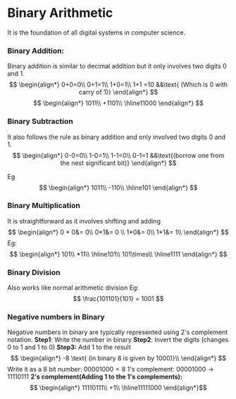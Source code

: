 # Binary Arithmetic
It is the foundation of all digital systems in computer science.
### Binary Addition:
Binary addition is similar to decimal addition but it only involves two digits 0 and 1.
$$
\begin{align*}
0+0=0\\
0+1=1\\
1+0=1\\
1+1 =10 &&\text{ (Which is 0 with carry of 1)}
\end{align*}
$$
$$
\begin{align*}
1011\\
+1101\\
\hline11000
\end{align*}
$$
### Binary Subtraction
It also follows the rule as binary addition and only involved  two digits 0 and 1.
$$
\begin{align*}
0-0=0\\
1-0=1\\
1-1=0\\
0-1=1 &&\text{(borrow one from the nest significant bit)}
\end{align*}
$$

Eg
$$
\begin{align*}
1011\\
-110\\
\hline101
\end{align*}
$$
### Binary Multiplication
It is straightforward as it involves shifting and adding
$$
\begin{align*}
0 * 0&= 0\\
0*1&= 0 \\
1*0&= 0\\
1*1&= 1\\
\end{align*}
$$
Eg:
$$
\begin{align*}
101\\
*11\\
\hline101\\
101\times\\
\hline1111
\end{align*}
$$
### Binary Division
Also works like normal arithmetic division
Eg:
$$
\frac{101101}{101} = 1001
$$

### Negative numbers in Binary
Negative numbers in binary are typically represented using 2's complement notation.
**Step1**: Write the number in binary
**Step2**: Invert the digits (changes 0 to 1 and 1 to 0)
**Step3:** Add 1 to the result
$$
\begin{align*}
-8 \text{ (in binary 8 is given by 1000)}\\
\end{align*}
$$
Write it as a 8 bit number: $00001000 = 8$
1's complement: $00001000\rightarrow 11110111$
**2's complement(Adding 1 to the 1's complements):** 
$$
\begin{align*}
11110111\\
+1\\
\hline11111000
\end{align*}$$



